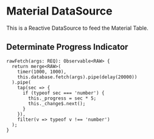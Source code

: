 # Material DataSource

This is a Reactive DataSource to feed the Material Table.

## Determinate Progress Indicator

```
rawFetch(args: REQ): Observable<RAW> {
  return merge<RAW>(
    timer(1000, 1000),
    this.database.fetch(args).pipe(delay(20000))
  ).pipe(
    tap(sec => {
      if (typeof sec === 'number') {
        this._progress = sec * 5;
        this._change$.next();
      }
    }),
    filter(v => typeof v !== 'number')
  );
}
```
